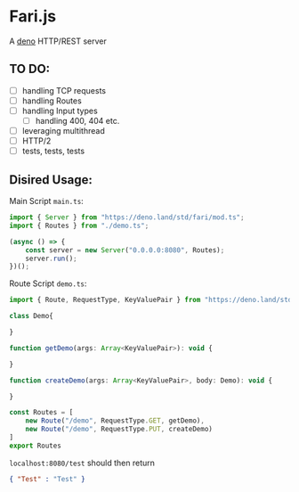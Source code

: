 # Fari.js

A [deno](http://deno.land) HTTP/REST server

## TO DO:

-   [ ] handling TCP requests
-   [ ] handling Routes
-   [ ] handling Input types
    -   [ ] handling 400, 404 etc.
-   [ ] leveraging multithread
-   [ ] HTTP/2
-   [ ] tests, tests, tests

## Disired Usage:

Main Script `main.ts`:

```javascript
import { Server } from "https://deno.land/std/fari/mod.ts";
import { Routes } from "./demo.ts";

(async () => {
    const server = new Server("0.0.0.0:8080", Routes);
    server.run();
})();
```

Route Script `demo.ts`:

```javascript
import { Route, RequestType, KeyValuePair } from "https://deno.land/std/fari/mod.ts";

class Demo{

}

function getDemo(args: Array<KeyValuePair>): void {

}

function createDemo(args: Array<KeyValuePair>, body: Demo): void {

}

const Routes = [
    new Route("/demo", RequestType.GET, getDemo),
    new Route("/demo", RequestType.PUT, createDemo)
]
export Routes
```

`localhost:8080/test` should then return

```JSON
{ "Test" : "Test" }
```

